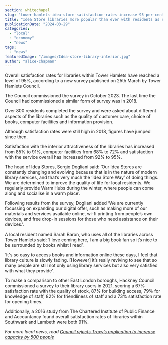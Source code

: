```yaml
---
section: whitechapel
slug: "tower-hamlets-idea-store-satisfaction-rates-increase-95-per-cent"
title: "Idea Store libraries more popular than ever with residents as satisfaction rates jump up"
publicationDate: "2024-03-29"
categories: 
  - "local"
  - "economy"
  - "news"
tags: 
  - "news"
featuredImage: "/images/Idea-store-library-interior.jpg"
author: "alice-chapman"
---
```


Overall satisfaction rates for libraries within Tower Hamlets have reached a level of 95%, according to a new survey published on 25th March by Tower Hamlets Council. 

The Council commissioned the survey in October 2023. The last time the Council had commissioned a similar form of survey was in 2018. 

Over 800 residents completed the survey and were asked about different aspects of the libraries such as the quality of customer care, choice of books, computer facilities and information provision.

Although satisfaction rates were still high in 2018, figures have jumped since then. 

Satisfaction with the interior attractiveness of the libraries has increased from 85% to 91%, computer facilities from 68% to 72% and satisfaction with the service overall has increased from 92% to 95%.

The head of Idea Stores, Sergio Dogliani said: ‘Our Idea Stores are constantly changing and evolving because that is in the nature of modern library services, and that’s very much the ‘Idea Store Way’ of doing things. We are determined to improve the quality of life for local residents. We regularly provide Warm Hubs during the winter, where people can come along and socialise in a warm place’. 

Following results from the survey, Dogliani added ‘We are currently focussing on expanding our digital offer, such as making more of our materials and services available online, wi-fi printing from people’s own devices, and free drop-in sessions for those who need assistance on their devices.’. 

A local resident named Sarah Baron, who uses all of the libraries across Tower Hamlets said: ‘I love coming here, I am a big book fan so it’s nice to be surrounded by books whilst I read’.

‘It's so easy to access books and information online these days, I feel that library culture is slowly fading. \[However\] it’s really reviving to see that so many people are still not only using library services but also very satisfied with what they provide’. 

To make a comparison to other East London boroughs, Hackney Council commissioned a survey to their library users in 2021, scoring a 67% satisfaction rate with the quality of stock, 87% for building access, 79% for knowledge of staff, 82% for friendliness of staff and a 73% satisfaction rate for opening times. 

Additionally, a 2016 study from The Chartered Institute of Public Finance and Accountancy found overall satisfaction rates of libraries within Southwark and Lambeth were both 91%. 

_For more local news, read [Council rejects Troxy’s application to increase capacity by 500 people](https://whitechapellondon.co.uk/tower-hamlets-council-rejects-troxy-license-application/)_

[](https://whitechapellondon.co.uk/tower-hamlets-council-rejects-troxy-license-application/)
